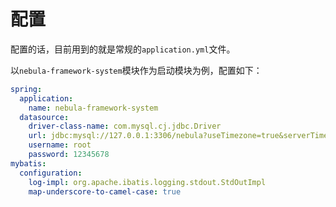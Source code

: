 # 配置

配置的话，目前用到的就是常规的`application.yml`文件。

以`nebula-framework-system`模块作为启动模块为例，配置如下：

```yaml
spring:
  application:
    name: nebula-framework-system
  datasource:
    driver-class-name: com.mysql.cj.jdbc.Driver
    url: jdbc:mysql://127.0.0.1:3306/nebula?useTimezone=true&serverTimezone=UTC&useSSL=false&allowPublicKeyRetrieval=true
    username: root
    password: 12345678
mybatis:
  configuration:
    log-impl: org.apache.ibatis.logging.stdout.StdOutImpl
    map-underscore-to-camel-case: true
```

